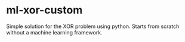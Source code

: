 # ml-xor-custom
Simple solution for the XOR problem using python. Starts from scratch without a machine learning framework.

